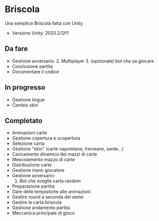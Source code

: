 # Briscola
Una semplice Briscola fatta con Unity.
* Versione Unity: 2020.3.12f1
## Da fare
* Gestione avversario:
    2. Multiplayer
    3. (opzionale) bot che sa giocare
* Conclusione partita
* Documentare il codice
## In progresso
* Gestione lingue
* Cambio skin
## Completato
* Animazioni carte
* Gestione copertura e scopertura
* Selezione carta
* Gestione "skin" (carte napoletane, trevisane, sarde...)
* Caricamento dinamico dei mazzi di carte
* Mescolamento mazzo di carte
* Distribuzione carte
* Gestione mano giocatore
* Gestione avversario:
    1. Bot che sceglie carta random
* Preparazione partita
* Dare delle tempistiche alle animazioni
* Gestire round a seconda del seme
* Gestire la carta briscola
* Gestione andamento partita
* Meccanica principale di gioco
